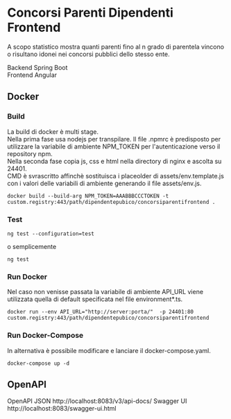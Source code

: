 # Concorsi Parenti Dipendenti Frontend

A scopo statistico mostra quanti parenti fino al n grado di parentela vincono o risultano idonei nei concorsi pubblici dello stesso ente.

Backend Spring Boot  
Frontend Angular  

## Docker
### Build
La build di docker è multi stage.  
Nella prima fase usa nodejs per transpilare. Il file .npmrc è predisposto per utilizzare la variabile di ambiente NPM_TOKEN per l'autenticazione verso il repository npm.  
Nella seconda fase copia js, css e html nella directory di nginx e ascolta su 24401.  
CMD è svrascritto affinchè sostituisca i placeolder di assets/env.template.js con i valori delle variabili di ambiente generando il file assets/env.js.

```
docker build --build-arg NPM_TOKEN=AAABBBCCCTOKEN -t custom.registry:443/path/dipendentepubico/concorsiparentifrontend .
```

### Test
```
ng test --configuration=test
```
o semplicemente
```
ng test
```

### Run Docker
Nel caso non venisse passata la variabile di ambiente API_URL viene utilizzata quella di default specificata nel file environment*.ts.  
```
docker run --env API_URL="http://server:porta/"  -p 24401:80 custom.registry:443/path/dipendentepubico/concorsiparentifrontend
```
### Run Docker-Compose
In alternativa è possibile modificare e lanciare il docker-compose.yaml.
```
docker-compose up -d
```



## OpenAPI
OpenAPI JSON
http://localhost:8083/v3/api-docs/
Swagger UI
http://localhost:8083/swagger-ui.html
